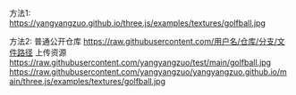 方法1:  
  https://yangyangzuo.github.io/three.js/examples/textures/golfball.jpg



方法2:
普通公开仓库
  https://raw.githubusercontent.com/用户名/仓库/分支/文件路径
上传资源
  https://raw.githubusercontent.com/yangyangzuo/test/main/golfball.jpg
  https://raw.githubusercontent.com/yangyangzuo/yangyangzuo.github.io/main/three.js/examples/textures/golfball.jpg


  

